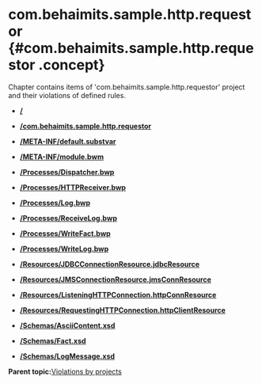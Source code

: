 # com.behaimits.sample.http.requestor {#com.behaimits.sample.http.requestor .concept}

Chapter contains items of 'com.behaimits.sample.http.requestor' project and their violations of defined rules.

-   **[/](../../qa/projects/com.behaimits.sample.http.requestor/violation1.md)**  

-   **[/com.behaimits.sample.http.requestor](../../qa/projects/com.behaimits.sample.http.requestor/violation2.md)**  

-   **[/META-INF/default.substvar](../../qa/projects/com.behaimits.sample.http.requestor/violation3.md)**  

-   **[/META-INF/module.bwm](../../qa/projects/com.behaimits.sample.http.requestor/violation4.md)**  

-   **[/Processes/Dispatcher.bwp](../../qa/projects/com.behaimits.sample.http.requestor/violation5.md)**  

-   **[/Processes/HTTPReceiver.bwp](../../qa/projects/com.behaimits.sample.http.requestor/violation6.md)**  

-   **[/Processes/Log.bwp](../../qa/projects/com.behaimits.sample.http.requestor/violation7.md)**  

-   **[/Processes/ReceiveLog.bwp](../../qa/projects/com.behaimits.sample.http.requestor/violation8.md)**  

-   **[/Processes/WriteFact.bwp](../../qa/projects/com.behaimits.sample.http.requestor/violation9.md)**  

-   **[/Processes/WriteLog.bwp](../../qa/projects/com.behaimits.sample.http.requestor/violation10.md)**  

-   **[/Resources/JDBCConnectionResource.jdbcResource](../../qa/projects/com.behaimits.sample.http.requestor/violation11.md)**  

-   **[/Resources/JMSConnectionResource.jmsConnResource](../../qa/projects/com.behaimits.sample.http.requestor/violation12.md)**  

-   **[/Resources/ListeningHTTPConnection.httpConnResource](../../qa/projects/com.behaimits.sample.http.requestor/violation13.md)**  

-   **[/Resources/RequestingHTTPConnection.httpClientResource](../../qa/projects/com.behaimits.sample.http.requestor/violation14.md)**  

-   **[/Schemas/AsciiContent.xsd](../../qa/projects/com.behaimits.sample.http.requestor/violation15.md)**  

-   **[/Schemas/Fact.xsd](../../qa/projects/com.behaimits.sample.http.requestor/violation16.md)**  

-   **[/Schemas/LogMessage.xsd](../../qa/projects/com.behaimits.sample.http.requestor/violation17.md)**  


**Parent topic:**[Violations by projects](../../qa/common/violationsByProjects.md)

